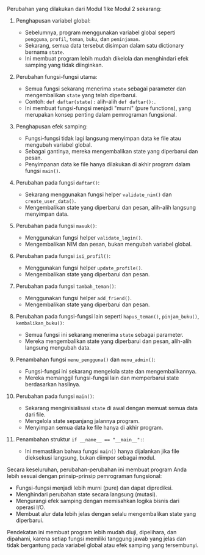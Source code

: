 Perubahan yang dilakukan dari Modul 1 ke Modul 2 sekarang:

1. Penghapusan variabel global:
   - Sebelumnya, program menggunakan variabel global seperti `pengguna`, `profil`, `teman`, `buku`, dan `peminjaman`.
   - Sekarang, semua data tersebut disimpan dalam satu dictionary bernama `state`.
   - Ini membuat program lebih mudah dikelola dan menghindari efek samping yang tidak diinginkan.

2. Perubahan fungsi-fungsi utama:
   - Semua fungsi sekarang menerima `state` sebagai parameter dan mengembalikan `state` yang telah diperbarui.
   - Contoh: `def daftar(state):` alih-alih `def daftar():`.
   - Ini membuat fungsi-fungsi menjadi "murni" (pure functions), yang merupakan konsep penting dalam pemrograman fungsional.

3. Penghapusan efek samping:
   - Fungsi-fungsi tidak lagi langsung menyimpan data ke file atau mengubah variabel global.
   - Sebagai gantinya, mereka mengembalikan state yang diperbarui dan pesan.
   - Penyimpanan data ke file hanya dilakukan di akhir program dalam fungsi `main()`.

4. Perubahan pada fungsi `daftar()`:
   - Sekarang menggunakan fungsi helper `validate_nim()` dan `create_user_data()`.
   - Mengembalikan state yang diperbarui dan pesan, alih-alih langsung menyimpan data.

5. Perubahan pada fungsi `masuk()`:
   - Menggunakan fungsi helper `validate_login()`.
   - Mengembalikan NIM dan pesan, bukan mengubah variabel global.

6. Perubahan pada fungsi `isi_profil()`:
   - Menggunakan fungsi helper `update_profile()`.
   - Mengembalikan state yang diperbarui dan pesan.

7. Perubahan pada fungsi `tambah_teman()`:
   - Menggunakan fungsi helper `add_friend()`.
   - Mengembalikan state yang diperbarui dan pesan.

8. Perubahan pada fungsi-fungsi lain seperti `hapus_teman()`, `pinjam_buku()`, `kembalikan_buku()`:
   - Semua fungsi ini sekarang menerima `state` sebagai parameter.
   - Mereka mengembalikan state yang diperbarui dan pesan, alih-alih langsung mengubah data.

9. Penambahan fungsi `menu_pengguna()` dan `menu_admin()`:
   - Fungsi-fungsi ini sekarang mengelola state dan mengembalikannya.
   - Mereka memanggil fungsi-fungsi lain dan memperbarui state berdasarkan hasilnya.

10. Perubahan pada fungsi `main()`:
    - Sekarang menginisialisasi `state` di awal dengan memuat semua data dari file.
    - Mengelola state sepanjang jalannya program.
    - Menyimpan semua data ke file hanya di akhir program.

11. Penambahan struktur `if __name__ == "__main__":`:
    - Ini memastikan bahwa fungsi `main()` hanya dijalankan jika file dieksekusi langsung, bukan diimpor sebagai modul.

Secara keseluruhan, perubahan-perubahan ini membuat program Anda lebih sesuai dengan prinsip-prinsip pemrograman fungsional:

- Fungsi-fungsi menjadi lebih murni (pure) dan dapat diprediksi.
- Menghindari perubahan state secara langsung (mutasi).
- Mengurangi efek samping dengan memisahkan logika bisnis dari operasi I/O.
- Membuat alur data lebih jelas dengan selalu mengembalikan state yang diperbarui.

Pendekatan ini membuat program lebih mudah diuji, dipelihara, dan dipahami, karena setiap fungsi memiliki tanggung jawab yang jelas dan tidak bergantung pada variabel global atau efek samping yang tersembunyi.